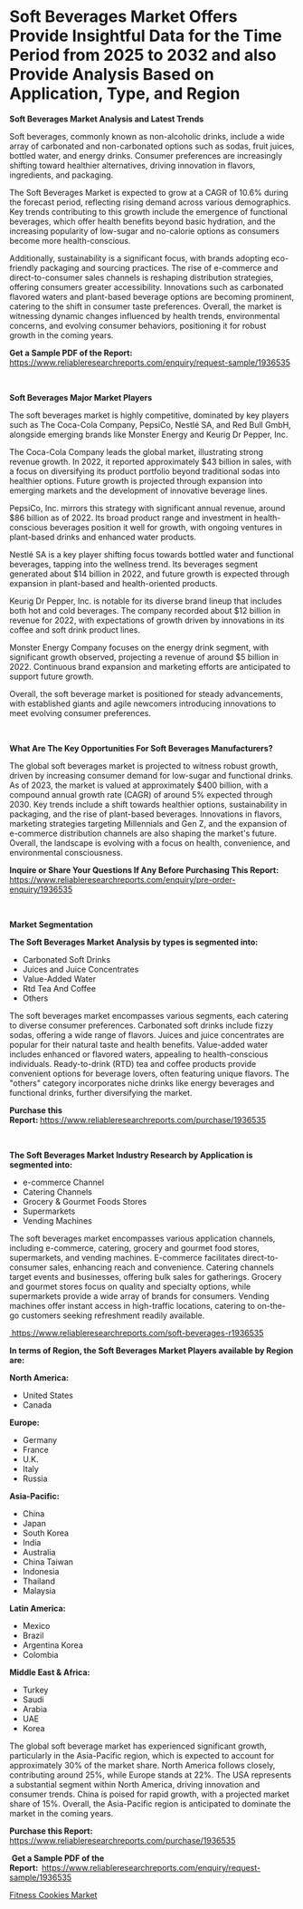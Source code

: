 <p><h1>Soft Beverages Market Offers Provide Insightful Data for the Time Period from 2025 to 2032 and also Provide Analysis Based on Application, Type, and Region</h1></p><p><strong>Soft Beverages Market Analysis and Latest Trends</strong></p>
<p><p>Soft beverages, commonly known as non-alcoholic drinks, include a wide array of carbonated and non-carbonated options such as sodas, fruit juices, bottled water, and energy drinks. Consumer preferences are increasingly shifting toward healthier alternatives, driving innovation in flavors, ingredients, and packaging. </p><p>The Soft Beverages Market is expected to grow at a CAGR of 10.6% during the forecast period, reflecting rising demand across various demographics. Key trends contributing to this growth include the emergence of functional beverages, which offer health benefits beyond basic hydration, and the increasing popularity of low-sugar and no-calorie options as consumers become more health-conscious. </p><p>Additionally, sustainability is a significant focus, with brands adopting eco-friendly packaging and sourcing practices. The rise of e-commerce and direct-to-consumer sales channels is reshaping distribution strategies, offering consumers greater accessibility. Innovations such as carbonated flavored waters and plant-based beverage options are becoming prominent, catering to the shift in consumer taste preferences. Overall, the market is witnessing dynamic changes influenced by health trends, environmental concerns, and evolving consumer behaviors, positioning it for robust growth in the coming years.</p></p>
<p><strong>Get a Sample PDF of the Report:&nbsp;</strong> <a href="https://www.reliableresearchreports.com/enquiry/request-sample/1936535?utm_campaign=2104&utm_medium=2&utm_source=Github&utm_content=ia&utm_term=14022025&utm_id=soft-beverages">https://www.reliableresearchreports.com/enquiry/request-sample/1936535</a></p>
<p>&nbsp;</p>
<p><strong>Soft Beverages Major Market Players</strong></p>
<p><p>The soft beverages market is highly competitive, dominated by key players such as The Coca-Cola Company, PepsiCo, Nestlé SA, and Red Bull GmbH, alongside emerging brands like Monster Energy and Keurig Dr Pepper, Inc. </p><p>The Coca-Cola Company leads the global market, illustrating strong revenue growth. In 2022, it reported approximately $43 billion in sales, with a focus on diversifying its product portfolio beyond traditional sodas into healthier options. Future growth is projected through expansion into emerging markets and the development of innovative beverage lines.</p><p>PepsiCo, Inc. mirrors this strategy with significant annual revenue, around $86 billion as of 2022. Its broad product range and investment in health-conscious beverages position it well for growth, with ongoing ventures in plant-based drinks and enhanced water products.</p><p>Nestlé SA is a key player shifting focus towards bottled water and functional beverages, tapping into the wellness trend. Its beverages segment generated about $14 billion in 2022, and future growth is expected through expansion in plant-based and health-oriented products.</p><p>Keurig Dr Pepper, Inc. is notable for its diverse brand lineup that includes both hot and cold beverages. The company recorded about $12 billion in revenue for 2022, with expectations of growth driven by innovations in its coffee and soft drink product lines.</p><p>Monster Energy Company focuses on the energy drink segment, with significant growth observed, projecting a revenue of around $5 billion in 2022. Continuous brand expansion and marketing efforts are anticipated to support future growth.</p><p>Overall, the soft beverage market is positioned for steady advancements, with established giants and agile newcomers introducing innovations to meet evolving consumer preferences.</p></p>
<p>&nbsp;</p>
<p><strong>What Are The Key Opportunities For Soft Beverages Manufacturers?</strong></p>
<p><p>The global soft beverages market is projected to witness robust growth, driven by increasing consumer demand for low-sugar and functional drinks. As of 2023, the market is valued at approximately $400 billion, with a compound annual growth rate (CAGR) of around 5% expected through 2030. Key trends include a shift towards healthier options, sustainability in packaging, and the rise of plant-based beverages. Innovations in flavors, marketing strategies targeting Millennials and Gen Z, and the expansion of e-commerce distribution channels are also shaping the market's future. Overall, the landscape is evolving with a focus on health, convenience, and environmental consciousness.</p></p>
<p><strong>Inquire or Share Your Questions If Any Before Purchasing This Report:</strong> <a href="https://www.reliableresearchreports.com/enquiry/pre-order-enquiry/1936535?utm_campaign=2104&utm_medium=2&utm_source=Github&utm_content=ia&utm_term=14022025&utm_id=soft-beverages">https://www.reliableresearchreports.com/enquiry/pre-order-enquiry/1936535</a></p>
<p>&nbsp;</p>
<p><strong>Market Segmentation</strong></p>
<p><strong>The Soft Beverages Market Analysis by types is segmented into:</strong></p>
<p><ul><li>Carbonated Soft Drinks</li><li>Juices and Juice Concentrates</li><li>Value-Added Water</li><li>Rtd Tea And Coffee</li><li>Others</li></ul></p>
<p><p>The soft beverages market encompasses various segments, each catering to diverse consumer preferences. Carbonated soft drinks include fizzy sodas, offering a wide range of flavors. Juices and juice concentrates are popular for their natural taste and health benefits. Value-added water includes enhanced or flavored waters, appealing to health-conscious individuals. Ready-to-drink (RTD) tea and coffee products provide convenient options for beverage lovers, often featuring unique flavors. The "others" category incorporates niche drinks like energy beverages and functional drinks, further diversifying the market.</p></p>
<p><strong>Purchase this Report:&nbsp;</strong><a href="https://www.reliableresearchreports.com/purchase/1936535?utm_campaign=2104&utm_medium=2&utm_source=Github&utm_content=ia&utm_term=14022025&utm_id=soft-beverages">https://www.reliableresearchreports.com/purchase/1936535</a></p>
<p>&nbsp;</p>
<p><strong>The Soft Beverages Market Industry Research by Application is segmented into:</strong></p>
<p><ul><li>e-commerce Channel</li><li>Catering Channels</li><li>Grocery & Gourmet Foods Stores</li><li>Supermarkets</li><li>Vending Machines</li></ul></p>
<p><p>The soft beverages market encompasses various application channels, including e-commerce, catering, grocery and gourmet food stores, supermarkets, and vending machines. E-commerce facilitates direct-to-consumer sales, enhancing reach and convenience. Catering channels target events and businesses, offering bulk sales for gatherings. Grocery and gourmet stores focus on quality and specialty options, while supermarkets provide a wide array of brands for consumers. Vending machines offer instant access in high-traffic locations, catering to on-the-go customers seeking refreshment readily available.</p></p>
<p><a href="https://www.reliableresearchreports.com/soft-beverages-r1936535?utm_campaign=2104&utm_medium=2&utm_source=Github&utm_content=ia&utm_term=14022025&utm_id=soft-beverages">&nbsp;https://www.reliableresearchreports.com/soft-beverages-r1936535</a></p>
<p><strong>In terms of Region, the Soft Beverages Market Players available by Region are:</strong></p>
<p>
    <p> <strong> North America: </strong>
        <ul>
            <li>United States</li>
            <li>Canada</li>
        </ul>
        </p> 
    <p> <strong> Europe: </strong>
        <ul>
            <li>Germany</li>
            <li>France</li>
            <li>U.K.</li>
            <li>Italy</li>
            <li>Russia</li>
        </ul>
        </p> 
    <p> <strong> Asia-Pacific: </strong>
        <ul>
            <li>China</li>
            <li>Japan</li>
            <li>South Korea</li>
            <li>India</li>
            <li>Australia</li>
            <li>China Taiwan</li>
            <li>Indonesia</li>
            <li>Thailand</li>
            <li>Malaysia</li>
        </ul>
        </p> 
    <p> <strong> Latin America: </strong>
        <ul>
            <li>Mexico</li>
            <li>Brazil</li>
            <li>Argentina Korea</li>
            <li>Colombia</li>
        </ul>
        </p> 
    <p> <strong> Middle East & Africa: </strong>
        <ul>
            <li>Turkey</li>
            <li>Saudi</li>
            <li>Arabia</li>
            <li>UAE</li>
            <li>Korea</li>
        </ul>
    </p>
    </p>
<p><p>The global soft beverage market has experienced significant growth, particularly in the Asia-Pacific region, which is expected to account for approximately 30% of the market share. North America follows closely, contributing around 25%, while Europe stands at 22%. The USA represents a substantial segment within North America, driving innovation and consumer trends. China is poised for rapid growth, with a projected market share of 15%. Overall, the Asia-Pacific region is anticipated to dominate the market in the coming years.</p></p>
<p><strong>Purchase this Report: </strong><a href="https://www.reliableresearchreports.com/purchase/1936535?utm_campaign=2104&utm_medium=2&utm_source=Github&utm_content=ia&utm_term=14022025&utm_id=soft-beverages">https://www.reliableresearchreports.com/purchase/1936535</a></p>
<p>&nbsp;<strong>Get a Sample PDF of the Report:&nbsp;&nbsp;</strong><a href="https://www.reliableresearchreports.com/enquiry/request-sample/1936535?utm_campaign=2104&utm_medium=2&utm_source=Github&utm_content=ia&utm_term=14022025&utm_id=soft-beverages">https://www.reliableresearchreports.com/enquiry/request-sample/1936535</a></p>
<p><strong></strong></p>
<p><p><a href="https://github.com/GenaGaines34/Market-Research-Report-List-1/blob/main/fitness-cookies-market.md?utm_campaign=2104&utm_medium=2&utm_source=Github&utm_content=ia&utm_term=14022025&utm_id=soft-beverages">Fitness Cookies Market</a></p></p>